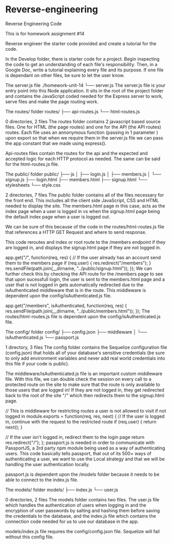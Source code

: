 # Reverse-engineering

Reverse Engineering Code

This is for homework assignment #14

Reverse engineer the starter code provided and create a tutorial for the code.

In the Develop folder, there is starter code for a project. Begin inspecting the code to get an understanding of each file's responsibility. Then, in a Google Doc, write a tutorial explaining every file and its purpose. If one file is dependant on other files, be sure to let the user know.

The server.js file
./homework-unit-14
└── server.js
The server.js file is your entry point into this Node application. It sits in the root of the project folder and contains the JavaScript coded needed for the Express server to work, serve files and make the page routing work.

The routes/ folder
routes/
├── api-routes.js
└── html-routes.js

0 directories, 2 files
The routes folder contains 2 javascript based source files. One for HTML (the page routes) and one for the API (the API routes) routes. Each file uses an annonymous function (passing in 1 parameter ) upon export so that when we require them in the server.js file we can pass the app constant that we made using express().

Api-routes files contain the routes for the api and the expected and accepted logic for each HTTP protocol as needed. The same can be said for the html-routes.js file.

The public/ folder
public/
├── js
│   ├── login.js
│   ├── members.js
│   └── signup.js
├── login.html
├── members.html
├── signup.html
└── stylesheets
    └── style.css

2 directories, 7 files
The public folder contains all of the files necessary for the front end. This includes all the client side JavaScript, CSS and HTML needed to display the site. The members.html page in this case, acts as the index page when a user is logged in vs when the signup.html page being the default index page when a user is logged out.

We can be sure of this because of the code in the routes/html-routes.js file that references a HTTP GET Request and where to send response.

This code reroutes and index or root route to the /members endpoint if they are logged in, and displays the signup.html page if they are not logged in.

app.get("/", function(req, res) {
  // If the user already has an account send them to the members page
  if (req.user) {
    res.redirect("/members");
  }
  res.sendFile(path.join(__dirname, "../public/signup.html"));
});
We can further check this by checking the API route for the /members page to see that upon sucessfull login, the user is sent to the members.html page and a user that is not logged in gets automatically redirected due to the isAuthenticated middleware that is in the route. This middleware is dependent upon the config/isAuthenticated.js file.

app.get("/members", isAuthenticated, function(req, res) {
  res.sendFile(path.join(__dirname, "../public/members.html"));
});
The routes/html-routes.js file is dependent upon the config/isAuthenticated.js file.

The config/ folder
config/
├── config.json
├── middleware
│   └── isAuthenticated.js
└── passport.js

1 directory, 3 files
The config folder contains the Sequelize configuration file (config.json) that holds all of your database's sensitive credentials (be sure to only add environment variables and never add real world credentials into this file if your code is public).

The middleware/isAuthenticated.js file is an important custom middleware file. With this file, we can double check the session on every call to a protected route on the site to make sure that the route is only available to those users that are logged in! If they are not logged in, they get redirected back to the root of the site "/" which then redirects them to the signup.html page.

// This is middleware for restricting routes a user is not allowed to visit if not logged in
module.exports = function(req, res, next) {
  // If the user is logged in, continue with the request to the restricted route
  if (req.user) {
    return next();
  }

  // If the user isn't logged in, redirect them to the login page
  return res.redirect("/");
};
passport.js is needed in order to communicate with PassportJS, a 3rd party npm module being used as a way of authenticating users. This code basically tells passport, that out of its 500+ ways of authenticating a user, we want to use the Local strategy and that we will be handling the user authentication locally.

passport.js is dependent upon the /models folder because it needs to be able to connect to the index.js file.

The models/ folder
models/
├── index.js
└── user.js

0 directories, 2 files
The models folder contains two files. The user.js file which handles the authentication of users when logging in and the encryption of user passwords by salting and hashing them before saving the credentials to the database, and the index.js file which contains the connection code needed for us to use our database in the app.

models/index.js file requires the config/config.json file. Sequelize will fail without this config file.

